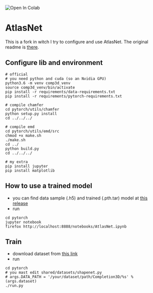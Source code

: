 ![![Open In Colab](https://colab.research.google.com/assets/colab-badge.svg)](https://colab.research.google.com/drive/12pRi8IwOvYCW0doU3XQlN1DtIWLqc_vX?usp=sharing)
# AtlasNet
This is a fork in witch I try to configure and use AtlasNet. The original readme is [there](OLD_README.md).

## Configure lib and environment
```
# official
# you need python and cuda (so an Nvidia GPU)
python3.6 -m venv comp3d_venv
source comp3d_venv/bin/activate
pip install -r requirements/data-requirements.txt
pip install -r requirements/pytorch-requirements.txt

# compile chamfer
cd pytorch/utils/chamfer
python setup.py install
cd ../../../

# compile emd
cd pytorch/utils/emd/src
chmod +x make.sh
./make.sh
cd ../
python build.py
cd ../../../

# my extra
pip install jupyter
pip install matplotlib
```

## How to use a trained model

* you can find data sample (.h5) and trained (.pth.tar) model at [this release](https://github.com/nicolalandro/completion3d/releases/tag/0.1) 
* run
```
cd pytorch
jupyter notebook
firefox http://localhost:8888/notebooks/AtlasNet.ipynb
```

## Train

* download dataset from [this link](https://completion3d.stanford.edu/)
* run

```
cd pytorch
# you mast edit shared/datasets/shapenet.py 
# args.DATA_PATH = '/your/dataset/path/Completion3D/%s' % (args.dataset)
./run.py
```
